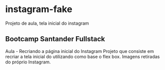 # instagram-fake
Projeto de aula, tela inicial do instagram

## Bootcamp Santander Fullstack

Aula - Recriando a página inicial do Instagram
Projeto que consiste em recriar a tela inicial do utilizando como base o flex box.
Imagens retiradas do próprio Instagram.
